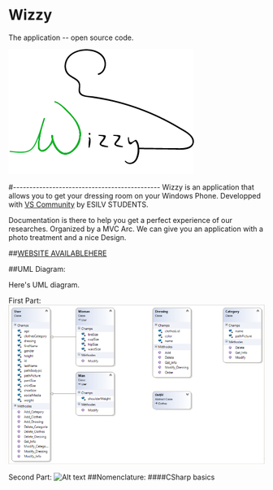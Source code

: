 # Wizzy
The application -- open source code.

![Alt text](https://github.com/Maximeesilv/Wizzy/blob/master/icon/wizzy%20logo.png)

#---------------------------------------------
Wizzy is an application that allows you to get your dressing room on your Windows Phone.
Developped with [VS Community](https://www.visualstudio.com/fr-fr/products/visual-studio-community-vs.aspx) by ESILV STUDENTS.

Documentation is there to help you get a perfect experience of our researches.
Organized by a MVC Arc. We can give you an application with a photo treatment and a nice Design.

##[WEBSITE AVAILABLEHERE](http://wizzyapp.azurewebsites.net/)

##UML Diagram:

Here's UML diagram.

First Part:
![Alt text](https://github.com/Maximeesilv/Wizzy/blob/master/icon/UML1.png)

Second Part:
![Alt text](https://github.com/Maximeesilv/Wizzy/blob/master/icon/UML2.png)
##Nomenclature:
####CSharp basics
